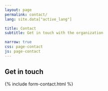 ```yaml
---
layout: page
permalink: contact/ 
lang: site.data["active_lang"]

title: Contact
subtitle: Get in touch with the organization 

narrow: true
css: page-contact
js: page-contact
---
```


## Get in touch



{% include form-contact.html %}
